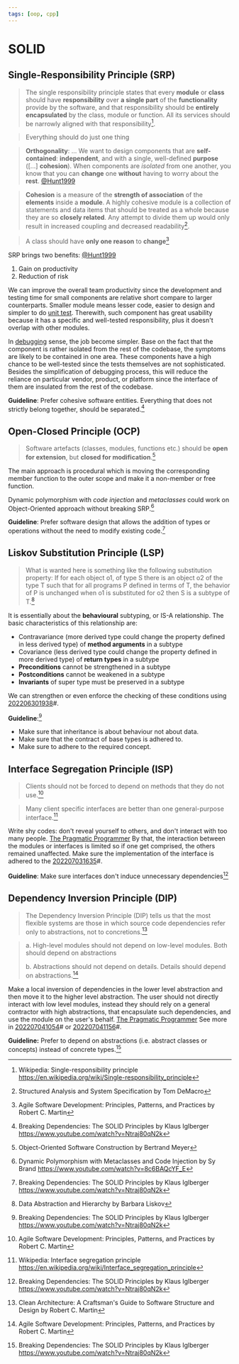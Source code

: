 ```yaml
---
tags: [oop, cpp]
---
```


# SOLID

## Single-Responsibility Principle (SRP)

> The single responsibility principle states that every **module** or **class**
> should have **responsibility** over **a single part** of the **functionality**
> provide by the software, and that responsibility should be **entirely
> encapsulated** by the class, module or function. All its services should be
> narrowly aligned with that responsibility[^wikipedia-srp].

> Everything should do just one thing

> **Orthogonality**: ... We want to design components that are
> **self-contained**: **independent**, and with a single, well-defined
> **purpose** (\[...\] **cohesion**). When components are *isolated* from one
> another, you know that you can **change** one **without** having to worry
> about the **rest**. [@Hunt1999](lit/@Hunt1999.md)

> **Cohesion** is a measure of the **strength of association** of the
> **elements** inside a **module**. A highly cohesive module is a collection of
> statements and data items that should be treated as a whole because they are
> so **closely related**. Any attempt to divide them up would only result in
> increased coupling and decreased readability[^demacro-1979].

> A class should have **only one reason** to **change**[^martin-2003]

SRP brings two benefits: [@Hunt1999](lit/@Hunt1999.md)
1. Gain on productivity
2. Reduction of risk

We can improve the overall team productivity since the development and testing
time for small components are relative short compare to larger counterparts.
Smaller module means lesser code, easier to design and simpler to do [unit
test](202206201320.md). Therewith, such component has great usability because it
has a specific and well-tested responsibility, plus it doesn't overlap with
other modules.

In [debugging](202203131236.md) sense, the job become simpler. Base on the fact
that the component is rather isolated from the rest of the codebase, the
symptoms are likely to be contained in one area. These components have a high
chance to be well-tested since the tests themselves are not sophisticated.
Besides the simplification of debugging process, this will reduce the reliance
on particular vendor, product, or platform since the interface of them are
insulated from the rest of the codebase.

**Guideline**: Prefer cohesive software entities. Everything that does not
strictly belong together, should be separated.[^iglberger-2020]

## Open-Closed Principle (OCP)

> Software artefacts (classes, modules, functions etc.) should be **open for
> extension**, but **closed for modification**.[^meyer-1997]

The main approach is procedural which is moving the corresponding member
function to the outer scope and make it a non-member or free function.

Dynamic polymorphism with *code injection* and *metaclasses* could work on
Object-Oriented approach without breaking SRP.[^brand-2020]

**Guideline**: Prefer software design that allows the addition of types or
operations without the need to modify existing code.[^iglberger-2020]

## Liskov Substitution Principle (LSP)

> What is wanted here is something like the following substitution property: If
> for each object o1, of type S there is an object o2 of the type T such that
> for all programs P defined in terms of T, the behavior of P is unchanged when
> o1 is substituted for o2 then S is a subtype of T.[^liskov-1988]

It is essentially about the **behavioural** subtyping, or IS-A relationship. The
basic characteristics of this relationship are:
- Contravariance (more derived type could change the property defined in less
  derived type) of **method arguments** in a subtype
- Covariance (less derived type could change the property defined in more
  derived type) of **return types** in a subtype
- **Preconditions** cannot be strengthened in a subtype
- **Postconditions** cannot be weakened in a subtype
- **Invariants** of super type must be preserved in a subtype

We can strengthen or even enforce the checking of these conditions using
[202206301938](202206301938.md)#.

**Guideline**:[^iglberger-2020]
- Make sure that inheritance is about behaviour not about data.
- Make sure that the contract of base types is adhered to.
- Make sure to adhere to the required concept.

## Interface Segregation Principle (ISP)

> Clients should not be forced to depend on methods that they do not
> use.[^martin-2003]

> Many client specific interfaces are better than one general-purpose
> interface.[^wikipedia-isp]

Write shy codes: don't reveal yourself to others, and don't interact with too
many people. [The Pragmatic Programmer](lit/@Hunt1999.md) By that, the
interaction between the modules or interfaces is limited so if one get
comprised, the others remained unaffected. Make sure the implementation of the
interface is adhered to the [202207031635](202207031635.md)#.

**Guideline**: Make sure interfaces don't induce unnecessary
dependencies[^iglberger-2020]

## Dependency Inversion Principle (DIP)

> The Dependency Inversion Principle (DIP) tells us that the most flexible
> systems are those in which source code dependencies refer only to
> abstractions, not to concretions.[^martin-2017]

> a. High-level modules should not depend on low-level modules. Both should
> depend on abstractions
> 
> b. Abstractions should not depend on details. Details should depend on
> abstractions.[^martin-2003]

Make a local inversion of dependencies in the lower level abstraction and then
move it to the higher level abstraction. The user should not directly interact
with low level modules, instead they should rely on a general contractor with
high abstractions, that encapsulate such dependencies, and use the module on the
user's behalf. [The Pragmatic Programmer](lit/@Hunt1999.md) See more in
[202207041054](202207041054.md)# or [202207041156](202207041156.md)#.

**Guideline:** Prefer to depend on abstractions (i.e. abstract classes or
concepts) instead of concrete types.[^iglberger-2020]

[^wikipedia-srp]: Wikipedia: Single-responsibility principle
https://en.wikipedia.org/wiki/Single-responsibility_principle
[^hunt-1999]: The Pragmatic Programmer: From Journeyman to Master by Andrew Hunt
and David Thomas
[^demacro-1979]: Structured Analysis and System Specification by Tom DeMacro
[^martin-2003]: Agile Software Development: Principles, Patterns, and Practices
by Robert C. Martin
[^iglberger-2020]: Breaking Dependencies: The SOLID Principles by Klaus
Iglberger https://www.youtube.com/watch?v=Ntraj80qN2k
[^meyer-1997]: Object-Oriented Software Construction by Bertrand Meyer
[^brand-2020]: Dynamic Polymorphism with Metaclasses and Code Injection by Sy
Brand https://www.youtube.com/watch?v=8c6BAQcYF_E
[^liskov-1988]: Data Abstraction and Hierarchy by Barbara Liskov
[^wikipedia-isp]: Wikipedia: Interface segregation principle
https://en.wikipedia.org/wiki/Interface_segregation_principle
[^martin-2017]: Clean Architecture: A Craftsman's Guide to Software Structure
and Design by Robert C. Martin
